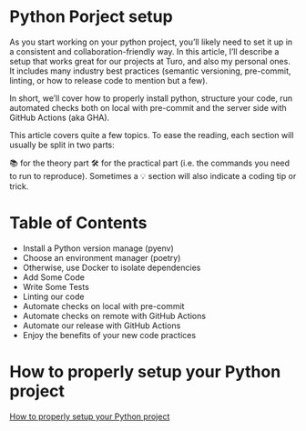 # Python Porject setup

As you start working on your python project, you’ll likely need to set it up in a consistent and collaboration-friendly way. In this article, I’ll describe a setup that works great for our projects at Turo, and also my personal ones. It includes many industry best practices (semantic versioning, pre-commit, linting, or how to release code to mention but a few).

In short, we’ll cover how to properly install python, structure your code, run automated checks both on local with pre-commit and the server side with GitHub Actions (aka GHA).

This article covers quite a few topics. To ease the reading, each section will usually be split in two parts:

📚 for the theory part
🛠️ for the practical part (i.e. the commands you need to run to reproduce).
Sometimes a 💡 section will also indicate a coding tip or trick.

# Table of Contents

- Install a Python version manage (pyenv)
- Choose an environment manager (poetry)
- Otherwise, use Docker to isolate dependencies
- Add Some Code
- Write Some Tests
- Linting our code
- Automate checks on local with pre-commit
- Automate checks on remote with GitHub Actions
- Automate our release with GitHub Actions
- Enjoy the benefits of your new code practices

# How to properly setup your Python project

[How to properly setup your Python project](https://dev.to/armandsauzay/how-to-properly-setup-your-python-project-3fng)
[](https://github.com/pyenv/pyenv)
